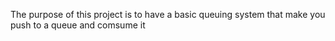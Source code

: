 The purpose of this project is to have a basic queuing system that make you push to a queue and comsume it 
